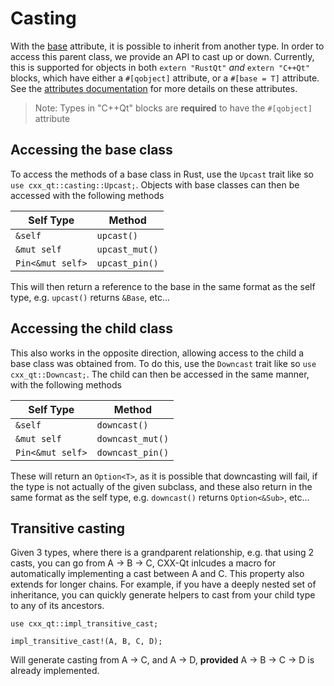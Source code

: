 <!--
SPDX-FileCopyrightText: 2025 Klarälvdalens Datakonsult AB, a KDAB Group company <info@kdab.com>
SPDX-FileContributor: Ben Ford <ben.ford@kdab.com>

SPDX-License-Identifier: MIT OR Apache-2.0
-->

# Casting

With the [base](../bridge/attributes.md) attribute, it is possible to inherit from another type.
In order to access this parent class, we provide an API to cast up or down.
Currently, this is supported for objects in both `extern "RustQt"` *and* `extern "C++Qt"` blocks, which have either a `#[qobject]` attribute,
or a `#[base = T]` attribute. See the [attributes documentation](../bridge/attributes.md) for more details on these attributes.
> Note: Types in "C++Qt" blocks are **required** to have the `#[qobject]` attribute

## Accessing the base class

To access the methods of a base class in Rust, use the `Upcast` trait like so `use cxx_qt::casting::Upcast;`.
Objects with base classes can then be accessed with the following methods

| Self Type        | Method         |
|------------------|----------------|
| `&self`          | `upcast()`     |
| `&mut self`      | `upcast_mut()` |
| `Pin<&mut self>` | `upcast_pin()` |

This will then return a reference to the base in the same format as the self type, e.g. `upcast()` returns `&Base`, etc...

## Accessing the child class

This also works in the opposite direction, allowing access to the child a base class was obtained from.
To do this, use the `Downcast` trait like so `use cxx_qt::Downcast;`.
The child can then be accessed in the same manner, with the following methods

| Self Type        | Method           |
|------------------|------------------|
| `&self`          | `downcast()`     |
| `&mut self`      | `downcast_mut()` |
| `Pin<&mut self>` | `downcast_pin()` |

These will return an `Option<T>`, as it is possible that downcasting will fail,
if the type is not actually of the given subclass,
and these also return in the same format as the self type, e.g. `downcast()` returns `Option<&Sub>`, etc...

## Transitive casting

Given 3 types, where there is a grandparent relationship, e.g. that using 2 casts, you can go from A -> B -> C,
CXX-Qt inlcudes a macro for automatically implementing a cast between A and C. This property also extends for longer chains.
For example, if you have a deeply nested set of inheritance, you can quickly generate helpers to cast from your child type to any of its ancestors.

```rust, ignore
use cxx_qt::impl_transitive_cast;

impl_transitive_cast!(A, B, C, D);
```

Will generate casting from A -> C, and A -> D, **provided** A -> B -> C -> D is already implemented.
